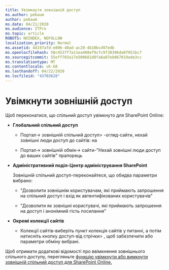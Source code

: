 ```yaml
---
title: Увімкнути зовнішній доступ
ms.author: pebaum
author: pebaum
ms.date: 04/21/2020
ms.audience: ITPro
ms.topic: article
ROBOTS: NOINDEX, NOFOLLOW
localization_priority: Normal
ms.assetid: 4d197afd-e806-40ad-ac20-4b10bc497edb
ms.openlocfilehash: 58c4537f7a11ea408ef9cfc9f30396da0f951bc7
ms.sourcegitcommit: 55eff703a17e500681d8fa6a87eb067019ade3cc
ms.translationtype: MT
ms.contentlocale: uk-UA
ms.lasthandoff: 04/22/2020
ms.locfileid: "43703628"
---
```

# <a name="enable-external-sharing"></a>Увімкнути зовнішній доступ

 Щоб переконатися, що спільний доступ увімкнуто для SharePoint Online:
  
- **Глобальний спільний доступ**
    
  - Портал-\> зовнішній спільний доступ\> -огляд-сайти, нехай зовнішні люди доступ до сайтів: на
    
  - Портал-\> зовнішній обмін-\> сайти-"Нехай зовнішні люди доступ до ваших сайтів" прапорець
    
- **Адміністративний поділ-Центр адміністрування SharePoint**
    
    Зовнішній спільний доступ-переконайтеся, що обидва параметри вибрано:
    
  - "Дозволити зовнішнім користувачам, які приймають запрошення на спільний доступ і вхід як автентифікованих користувачів"
    
  - "Дозволити як зовнішні користувачі, які приймають запрошення на доступ і анонімний гість посилання"
    
- **Окремі колекції сайтів**
    
  - Колекції сайтів-виберіть пункт колекція сайтів у питанні, а потім натисніть кнопку доступ-від стрічки\> , щоб забезпечити або параметри обміну вибрані.
    
Щоб отримати додаткові відомості про ввімкнення зовнішнього спільного доступу, перегляньте [функцію увімкнути або вимкнути зовнішній спільний доступ для SharePoint Online.](https://go.microsoft.com/fwlink/?linkid=2047681&amp;clcid=0x409)
  

